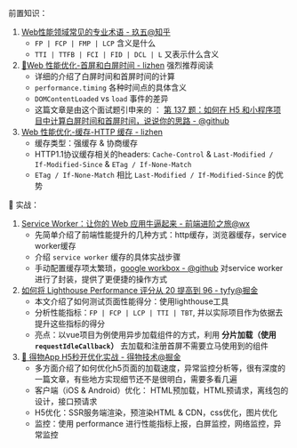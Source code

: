 前置知识：

1. [Web性能领域常见的专业术语 - 玖五@知乎](https://zhuanlan.zhihu.com/p/98880815)
   - `FP | FCP | FMP | LCP` 含义是什么
   - `TTI | TTFB | FCI | FID | DCL | L` 又表示什么含义
2. [🚀Web 性能优化-首屏和白屏时间 - lizhen](https://lz5z.com/Web%E6%80%A7%E8%83%BD%E4%BC%98%E5%8C%96-%E9%A6%96%E5%B1%8F%E5%92%8C%E7%99%BD%E5%B1%8F%E6%97%B6%E9%97%B4/) 强烈推荐阅读
   - 详细的介绍了白屏时间和首屏时间的计算
   - `performance.timing` 各种时间点的具体含义
   - `DOMContentLoaded` vs `load` 事件的差异
   - 这篇文章是由这个面试题引申来的 ： [第 137 题：如何在 H5 和小程序项目中计算白屏时间和首屏时间，说说你的思路 - @github](https://github.com/Advanced-Frontend/Daily-Interview-Question/issues/272)
3. [Web 性能优化-缓存-HTTP 缓存 - lizhen](https://lz5z.com/Web%E6%80%A7%E8%83%BD%E4%BC%98%E5%8C%96-HTTP%E7%BC%93%E5%AD%98/) 
   - 缓存类型：强缓存 & 协商缓存
   - HTTP1.1协议缓存相关的headers: `Cache-Control` & `Last-Modified / If-Modified-Since` & `ETag / If-None-Match`
   - `ETag / If-None-Match` 相比  `Last-Modified / If-Modified-Since` 的优势





:gun: 实战：

1. [Service Worker：让你的 Web 应用牛逼起来 - 前端进阶之旅@wx](https://mp.weixin.qq.com/s/Vj_Uw_QKTHrwuImC2nRt0A)
   - 先简单介绍了前端性能提升的几种方式：http缓存，浏览器缓存，service worker缓存
   - 介绍 `service worker` 缓存的具体实战步骤
   - 手动配置缓存项太繁琐，[google workbox - @github](https://github.com/GoogleChrome/workbox) 对service worker进行了封装，提供了更便捷的操作方式
2. [如何将 Lighthouse Performance 评分从 20 提高到 96 - tyfy@掘金](https://juejin.cn/post/7012567366198362120)
   - 本文介绍了如何测试页面性能得分：使用lighthouse工具
   - 分析性能指标：`FP | FCP | LCP | TTI | TBT`, 并以实际项目作为依据去提升这些指标的得分
   - 亮点：以vue项目为例使用异步加载组件的方式，利用 **分片加载（使用 `requestIdleCallback`）** 去加载和注册首屏不需要立马使用到的组件
3. [🚀 得物App H5秒开优化实战 - 得物技术@掘金](https://juejin.cn/post/7086284339364757517)
   - 多方面介绍了如何优化h5页面的加载速度，异常监控分析等，很有深度的一篇文章，有些地方实现细节还不是很明白，需要多看几遍
   - 客户端（iOS & Android）优化： HTML预加载，HTML预请求，离线包的设计，接口预请求
   - H5优化：SSR服务端渲染，预渲染HTML & CDN，css优化，图片优化
   - 监控：使用 performance 进行性能指标上报，白屏监控，网络监控，异常监控



